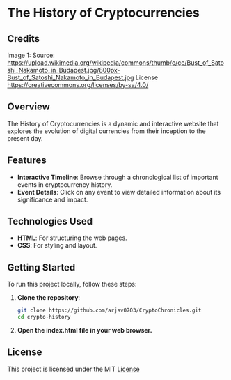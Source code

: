 # The History of Cryptocurrencies
## Credits
Image 1: Source: https://upload.wikimedia.org/wikipedia/commons/thumb/c/ce/Bust_of_Satoshi_Nakamoto_in_Budapest.jpg/800px-Bust_of_Satoshi_Nakamoto_in_Budapest.jpg License https://creativecommons.org/licenses/by-sa/4.0/
## Overview
The History of Cryptocurrencies is a dynamic and interactive website that explores the evolution of digital currencies from their inception to the present day.

## Features
- **Interactive Timeline**: Browse through a chronological list of important events in cryptocurrency history.
- **Event Details**: Click on any event to view detailed information about its significance and impact.


## Technologies Used
- **HTML**: For structuring the web pages.
- **CSS**: For styling and layout.


## Getting Started
To run this project locally, follow these steps:

1. **Clone the repository**:
   ```bash
   git clone https://github.com/arjav0703/CryptoChronicles.git
   cd crypto-history
2. **Open the index.html file in your web browser.**

## License
This project is licensed under the MIT [License](LICENSE)